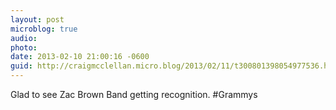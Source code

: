 ```yaml
---
layout: post
microblog: true
audio: 
photo: 
date: 2013-02-10 21:00:16 -0600
guid: http://craigmcclellan.micro.blog/2013/02/11/t300801398054977536.html
---
```

Glad to see Zac Brown Band getting recognition. #Grammys
